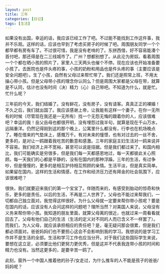 ```yaml
---
layout: post
title: 三年
categories: [日记]
tags: [生活]
---
```


如果没有出国，幸运的话，我应该已经工作了吧。不过能不能找到工作这件事，我并不乐观。这样的话，应该也早到了考虑买房子的时候了吧。周围朋友同学一个个都早都有房有车了。不过很可惜，我是没有老啃的了。东拼西借，好不容易能凑个首付吧，那还得是在二三线城市了。广州？想都别想了。从此沦为房奴。看着周围一个个都在晒小孩的照片了，家里人三天两头也催个不停。现在应该也开始准备要小孩了。去医院也是件头疼的事，小孩的奶粉和用品也是件头疼的事（主要应该是安全问题吧）。生了小孩，自然有父母过来帮忙带了。我们还是照常上班，不用太操心带小孩。但是父母带小孩的理念你认同么？但是周围大家都是父母在带，就算是不认同，估计也没有时间（决）精力（心）自己带吧。不知道为什么，就是忙。忙什么呢？

三年前的今天，我们结婚了。没有鲜花，没有房子，没有请客。真真正正的裸婚！不久之后，我们就出国了。我应该感谢上帝，让我能有这样一个妻子。在你一无所有的时候（尽管现在我还是一无所有）找一个无怨无悔的跟着你的人，应该很难吧？幸运的我！岳父岳母也都很开明，没有埋怨过我半句，就算是现在千山万水，远隔重洋。仍然记得刚到这的那个晚上，公寓里什么都没有，行李也在机场晚点了。睡在借来的气垫床上，感慨万千。有对未来的憧憬，也有对过去的一丝不舍，更多的，是对让一鸥跟着我吃苦的歉意和感激。三年的家庭主妇生活对一鸥来说并不容易。我们经济上并不宽裕，甚至可以说是拮据。但是我们都过来了。和国内相比，我们可能确实是穷很多，但是我们每一天都感恩地过，每一天都彼此关心照顾。每一天我们的心都是平静的，没有在国内的那种浮躁。三年的生活，有过争吵，但是慢慢的，更多的是相互护持相互照顾的亲情。生活平淡，但是真实简单。如果留在国内，这样的生活和情感，在工作和经济压力还有拜金的社会氛围下，应该很难吧？

很快，我们就要迎来我们的第一个宝宝了。伴随而来的，有感受到胎动的惊奇和快乐，更多的是责任。以后的生活，不再是二人世界了。父母也不能过来帮我们，一切都自己独立面对。我觉得这样很好。为什么父母就一定要来帮你带小孩呢？要是在国内的话，应该没有人会问这样的问题吧？理所当然？对美国人来说，父母没有义务来帮你带小孩。我知道的朋友里面，就算父母离的很近，也就过来一周看看就回去了。父母有他们自己的生活（生活的定义对不同的人而已含义不一样罢了）。而我们，为人父母，就应该承担相应的责任吧？是，毫无疑问那会很累，但是我们都必须面对。爸爸妈妈们也不要担心这会不会影响到我的学习。我想说的是学习工作并不是生活的全部。生活和学习工作也应当分开。对于我们这些国际学生来说，要想在这立足，必须要比他们更努力更优秀，但是这并不代表我连带小孩的时间和精力也没有。当然这更多的，是要辛苦一鸥了。

此刻，窗外一个中国人推着他的孙子/女走过，为什么推车的人不能是孩子的爸爸/妈妈呢？
